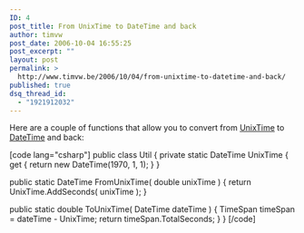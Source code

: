 ```yaml
---
ID: 4
post_title: From UnixTime to DateTime and back
author: timvw
post_date: 2006-10-04 16:55:25
post_excerpt: ""
layout: post
permalink: >
  http://www.timvw.be/2006/10/04/from-unixtime-to-datetime-and-back/
published: true
dsq_thread_id:
  - "1921912032"
---
```

<p>Here are a couple of functions that allow you to convert from <a href="http://en.wikipedia.org/wiki/Unixtime">UnixTime</a> to <a href="http://msdn2.microsoft.com/en-us/library/system.datetime.aspx">DateTime</a> and back:</p>
[code lang="csharp"]
public class Util {
 private static DateTime UnixTime
 {
  get { return new DateTime(1970, 1, 1); }
 }

 public static DateTime FromUnixTime( double unixTime )
 {
  return UnixTime.AddSeconds( unixTime );
 }

 public static double ToUnixTime( DateTime dateTime )
 {
  TimeSpan timeSpan = dateTime - UnixTime;
  return timeSpan.TotalSeconds;
 }
}
[/code]
